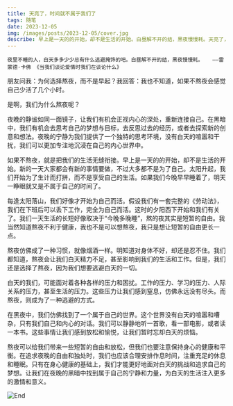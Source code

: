 ```yaml
---
title: 天亮了，时间就不属于我们了
tags: 随笔
date: 2023-12-05
img: /images/posts/2023-12-05/cover.jpg
describe: 早上是一天的的开始，却不是生活的开始。白昼解不开的结，黑夜慢慢耗。天亮了，时间久不属于我们了。
---
```


`夜里不睡的人，白天多多少少总有什么逃避掩饰的吧。白昼解不开的结，黑夜慢慢耗。   ——雷蒙德·卡佛 《当我们谈论爱情时我们在谈论什么》`

朋友问我：为何选择熬夜，而不是早起？我回答：我也不知道，如果不熬夜会感觉自己少活了几个小时。

是啊，我们为什么熬夜呢？

夜晚的静谧如同一面镜子，让我们有机会正视内心的深处，重新连接自己。在黑暗中，我们有机会去思考自己的梦想与目标，去反思过去的经历，或者去探索新的创意和想法。夜晚的宁静为我们提供了一个独特的思考环境，没有白天的喧嚣和干扰，我们可以更加专注地沉浸在自己的内心世界中。

如果不熬夜，就是把我们的生活无缝衔接。早上是一天的的开始，却不是生活的开始。新的一天大家都会有新的事情要做，不过大多都不是为了自己。太阳升起，我们开始为了生计而打拼，而不是享受自己的生活。如果我们今晚早早睡着了，明天一睁眼就又是不属于自己的时间了。

每逢太阳落山，我们好像才开始为自己而活。假设我们有一套完整的《劳动法》，我们在下班后可以丢下工作，完全为自己而活。这时的夕阳西下开始和我们有关了。我们一天生活的长短好像取决于“今晚多晚睡”，熬的夜其实是短暂的自由。我当然知道熬夜不利于健康，我也不是可以想熬夜，我只是想让短暂的自由更长一点。

熬夜仿佛成了一种习惯，就像烟酒一样。明知道对身体不好，却还是忍不住。我们都知道，熬夜会让我们白天精力不足，甚至影响到我们的生活和工作。但是，我们还是选择了熬夜，因为我们想要逃避白天的一切。

白天的我们，可能面对着各种各样的压力和困扰。工作的压力、学习的压力、人际关系的压力，甚至生活的压力。这些压力让我们感到窒息，仿佛永远没有尽头。而熬夜，则成为了一种逃避的方式。

在黑夜中，我们仿佛找到了一个属于自己的世界。这个世界没有白天的喧嚣和嘈杂，只有我们自己和内心的对话。我们可以静静地听一首歌，看一部电影，或者读一本书。这些事情让我们感到放松和愉悦，让我们暂时忘却白天的烦恼。

熬夜可以给我们带来一些短暂的自由和放松，但我们也要注意保持身心的健康和平衡。在追求夜晚的自由和独处时，我们也应该合理安排作息时间，注重充足的休息和睡眠。只有在身心健康的基础上，我们才能更好地面对白天的挑战和追求自己的梦想。让我们在夜晚的黑暗中找到属于自己的宁静和力量，为白天的生活注入更多的激情和意义。

![End](/images/posts/2023-12-05/end.jpg)